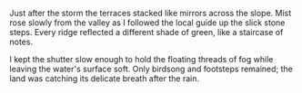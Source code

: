 Just after the storm the terraces stacked like mirrors across the slope. Mist rose slowly from the valley as I followed the local guide up the slick stone steps. Every ridge reflected a different shade of green, like a staircase of notes.

I kept the shutter slow enough to hold the floating threads of fog while leaving the water's surface soft. Only birdsong and footsteps remained; the land was catching its delicate breath after the rain.
